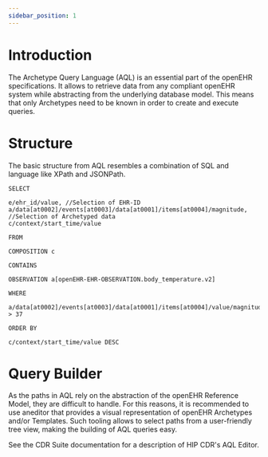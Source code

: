 ```yaml
---
sidebar_position: 1
---
```


# Introduction

The Archetype Query Language (AQL) is an essential part of the openEHR specifications. It allows to retrieve data from any compliant openEHR system while abstracting from the underlying database model. This means that only Archetypes need to be known in order to create and execute queries.

# Structure

The basic structure from AQL resembles a combination of SQL and language like XPath and JSONPath. 

````
SELECT​

e/ehr_id/value, //Selection of EHR-ID
a/data[at0002]/events[at0003]/data[at0001]/items[at0004]/magnitude, //Selection of Archetyped data
c/context/start_time/value​

FROM​

COMPOSITION c​

CONTAINS​

OBSERVATION a[openEHR-EHR-OBSERVATION.body_temperature.v2]​

WHERE​

a/data[at0002]/events[at0003]/data[at0001]/items[at0004]/value/magnitude > 37 ​

ORDER BY​

c/context/start_time/value DESC

````

# Query Builder

As the paths in AQL rely on the abstraction of the openEHR Reference Model, they are difficult to handle. For this reasons, it is recommended to use aneditor that provides a visual representation of openEHR Archetypes and/or Templates. Such tooling allows to select paths from a user-friendly tree view, making the building of AQL queries easy.

See the CDR Suite documentation for a description of HIP CDR's AQL Editor.
